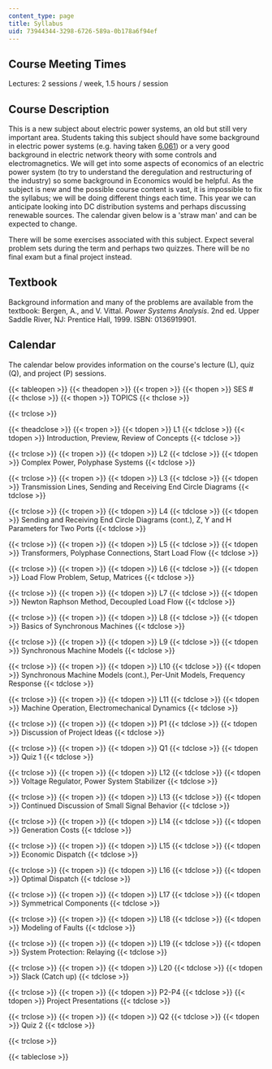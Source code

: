 ```yaml
---
content_type: page
title: Syllabus
uid: 73944344-3298-6726-589a-0b178a6f94ef
---
```


Course Meeting Times
--------------------

Lectures: 2 sessions / week, 1.5 hours / session

Course Description
------------------

This is a new subject about electric power systems, an old but still very important area. Students taking this subject should have some background in electric power systems (e.g. having taken [6.061](/courses/6-061-introduction-to-electric-power-systems-spring-2011)) or a very good background in electric network theory with some controls and electromagnetics. We will get into some aspects of economics of an electric power system (to try to understand the deregulation and restructuring of the industry) so some background in Economics would be helpful. As the subject is new and the possible course content is vast, it is impossible to fix the syllabus; we will be doing different things each time. This year we can anticipate looking into DC distribution systems and perhaps discussing renewable sources. The calendar given below is a 'straw man' and can be expected to change.

There will be some exercises associated with this subject. Expect several problem sets during the term and perhaps two quizzes. There will be no final exam but a final project instead.

Textbook
--------

Background information and many of the problems are available from the textbook: Bergen, A., and V. Vittal. _Power Systems Analysis_. 2nd ed. Upper Saddle River, NJ: Prentice Hall, 1999. ISBN: 0136919901.

Calendar
--------

The calendar below provides information on the course's lecture (L), quiz (Q), and project (P) sessions.

{{< tableopen >}}
{{< theadopen >}}
{{< tropen >}}
{{< thopen >}}
SES #
{{< thclose >}}
{{< thopen >}}
TOPICS
{{< thclose >}}

{{< trclose >}}

{{< theadclose >}}
{{< tropen >}}
{{< tdopen >}}
L1
{{< tdclose >}}
{{< tdopen >}}
Introduction, Preview, Review of Concepts
{{< tdclose >}}

{{< trclose >}}
{{< tropen >}}
{{< tdopen >}}
L2
{{< tdclose >}}
{{< tdopen >}}
Complex Power, Polyphase Systems
{{< tdclose >}}

{{< trclose >}}
{{< tropen >}}
{{< tdopen >}}
L3
{{< tdclose >}}
{{< tdopen >}}
Transmission Lines, Sending and Receiving End Circle Diagrams
{{< tdclose >}}

{{< trclose >}}
{{< tropen >}}
{{< tdopen >}}
L4
{{< tdclose >}}
{{< tdopen >}}
Sending and Receiving End Circle Diagrams (cont.), Z, Y and H Parameters for Two Ports
{{< tdclose >}}

{{< trclose >}}
{{< tropen >}}
{{< tdopen >}}
L5
{{< tdclose >}}
{{< tdopen >}}
Transformers, Polyphase Connections, Start Load Flow
{{< tdclose >}}

{{< trclose >}}
{{< tropen >}}
{{< tdopen >}}
L6
{{< tdclose >}}
{{< tdopen >}}
Load Flow Problem, Setup, Matrices
{{< tdclose >}}

{{< trclose >}}
{{< tropen >}}
{{< tdopen >}}
L7
{{< tdclose >}}
{{< tdopen >}}
Newton Raphson Method, Decoupled Load Flow
{{< tdclose >}}

{{< trclose >}}
{{< tropen >}}
{{< tdopen >}}
L8
{{< tdclose >}}
{{< tdopen >}}
Basics of Synchronous Machines
{{< tdclose >}}

{{< trclose >}}
{{< tropen >}}
{{< tdopen >}}
L9
{{< tdclose >}}
{{< tdopen >}}
Synchronous Machine Models
{{< tdclose >}}

{{< trclose >}}
{{< tropen >}}
{{< tdopen >}}
L10
{{< tdclose >}}
{{< tdopen >}}
Synchronous Machine Models (cont.), Per-Unit Models, Frequency Response
{{< tdclose >}}

{{< trclose >}}
{{< tropen >}}
{{< tdopen >}}
L11
{{< tdclose >}}
{{< tdopen >}}
Machine Operation, Electromechanical Dynamics
{{< tdclose >}}

{{< trclose >}}
{{< tropen >}}
{{< tdopen >}}
P1
{{< tdclose >}}
{{< tdopen >}}
Discussion of Project Ideas
{{< tdclose >}}

{{< trclose >}}
{{< tropen >}}
{{< tdopen >}}
Q1
{{< tdclose >}}
{{< tdopen >}}
Quiz 1
{{< tdclose >}}

{{< trclose >}}
{{< tropen >}}
{{< tdopen >}}
L12
{{< tdclose >}}
{{< tdopen >}}
Voltage Regulator, Power System Stabilizer
{{< tdclose >}}

{{< trclose >}}
{{< tropen >}}
{{< tdopen >}}
L13
{{< tdclose >}}
{{< tdopen >}}
Continued Discussion of Small Signal Behavior
{{< tdclose >}}

{{< trclose >}}
{{< tropen >}}
{{< tdopen >}}
L14
{{< tdclose >}}
{{< tdopen >}}
Generation Costs
{{< tdclose >}}

{{< trclose >}}
{{< tropen >}}
{{< tdopen >}}
L15
{{< tdclose >}}
{{< tdopen >}}
Economic Dispatch
{{< tdclose >}}

{{< trclose >}}
{{< tropen >}}
{{< tdopen >}}
L16
{{< tdclose >}}
{{< tdopen >}}
Optimal Dispatch
{{< tdclose >}}

{{< trclose >}}
{{< tropen >}}
{{< tdopen >}}
L17
{{< tdclose >}}
{{< tdopen >}}
Symmetrical Components
{{< tdclose >}}

{{< trclose >}}
{{< tropen >}}
{{< tdopen >}}
L18
{{< tdclose >}}
{{< tdopen >}}
Modeling of Faults
{{< tdclose >}}

{{< trclose >}}
{{< tropen >}}
{{< tdopen >}}
L19
{{< tdclose >}}
{{< tdopen >}}
System Protection: Relaying
{{< tdclose >}}

{{< trclose >}}
{{< tropen >}}
{{< tdopen >}}
L20
{{< tdclose >}}
{{< tdopen >}}
Slack (Catch up)
{{< tdclose >}}

{{< trclose >}}
{{< tropen >}}
{{< tdopen >}}
P2-P4
{{< tdclose >}}
{{< tdopen >}}
Project Presentations
{{< tdclose >}}

{{< trclose >}}
{{< tropen >}}
{{< tdopen >}}
Q2
{{< tdclose >}}
{{< tdopen >}}
Quiz 2
{{< tdclose >}}

{{< trclose >}}

{{< tableclose >}}